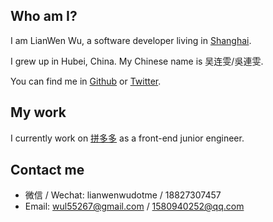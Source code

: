 ## Who am I?

I am LianWen Wu, a software developer living in [Shanghai](https://en.wikipedia.org/wiki/Shanghai).

I grew up in Hubei, China. My Chinese name is 吴连雯/吳連雯.

You can find me in [Github](https://github.com/childrentime) or [Twitter](https://twitter.com/wulianwen1).

## My work

I currently work on [拼多多](https://en.wikipedia.org/wiki/Pinduoduo) as a front-end junior engineer.

## Contact me

- 微信 / Wechat: lianwenwudotme / 18827307457
- Email: <wul55267@gmail.com> / <1580940252@qq.com>
